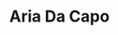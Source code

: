 ---
title: Aria Da Capo
year: 1926
opening_date: 1926-02-16
closing_date: 
layout: productions
image:
image_caption:
image_credit:
playbill:
category:
Theatre: Theatre Jacksonville
cast:
  Columbine: Birsa Shepard
  Cothurnus: John A. Hall
  Thyrsis: John Jones
  Pierrot: Philip Conroy
  Corydon: Philip S. May 
crew:
  Director: Tracy L'Engle
  Stage Settings: Anne C. Lalor
  Lighting: Martha Race
  Costumes and Props: Mrs. Burton Barrs
  Costumes and Props Assistant: Gertrude F. Jacobi
understudies:
orchestra:
external_links:
---